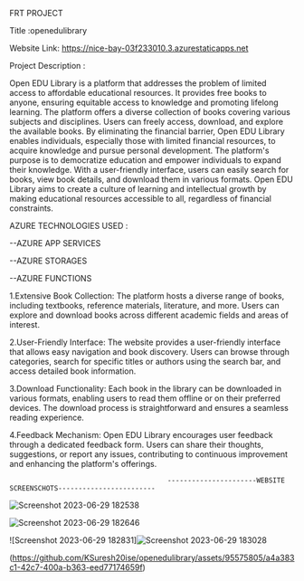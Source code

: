 FRT PROJECT 

Title :openedulibrary

Website Link: https://nice-bay-03f233010.3.azurestaticapps.net

Project Description :

Open EDU Library is a platform that addresses the problem of limited access to affordable educational resources. It provides free books to anyone, ensuring equitable access to knowledge and promoting lifelong learning. The platform offers a diverse collection of books covering various subjects and disciplines. Users can freely access, download, and explore the available books. By eliminating the financial barrier, Open EDU Library enables individuals, especially those with limited financial resources, to acquire knowledge and pursue personal development. The platform's purpose is to democratize education and empower individuals to expand their knowledge. With a user-friendly interface, users can easily search for books, view book details, and download them in various formats. Open EDU Library aims to create a culture of learning and intellectual growth by making educational resources accessible to all, regardless of financial constraints.

AZURE TECHNOLOGIES USED : 

 --AZURE APP SERVICES
 
 --AZURE STORAGES
 
 --AZURE FUNCTIONS

 1.Extensive Book Collection: The platform hosts a diverse range of books, including textbooks, reference materials, literature, and more. Users can 
   explore and download books across different academic fields and areas of interest.

2.User-Friendly Interface: The website provides a user-friendly interface that allows easy navigation and book discovery. Users can browse through 
  categories, search for specific titles or authors using the search bar, and access detailed book information.

3.Download Functionality: Each book in the library can be downloaded in various formats, enabling users to read them offline or on their preferred 
  devices. The download process is straightforward and ensures a seamless reading experience.

4.Feedback Mechanism: Open EDU Library encourages user feedback through a dedicated feedback form. Users can share their thoughts, suggestions, or report 
   any issues, contributing to continuous improvement and enhancing the platform's offerings.

                                           ----------------------WEBSITE SCREENSCHOTS------------------------

                                           
 ![Screenshot 2023-06-29 182538](https://github.com/KSuresh20ise/openedulibrary/assets/95575805/824715e1-60a0-4502-9d55-e0afdf205e6a)
 

![Screenshot 2023-06-29 182646](https://github.com/KSuresh20ise/openedulibrary/assets/95575805/d9d7a518-2b1c-4841-9ed5-eb792ef5a06a)


                                      
   ![Screenshot 2023-06-29 182831]![Screenshot 2023-06-29 183028](https://github.com/KSuresh20ise/openedulibrary/assets/95575805/084e554e-d9d1-44f5-ae2e-e6187ad46a79)


   
(https://github.com/KSuresh20ise/openedulibrary/assets/95575805/a4a383c1-42c7-400a-b363-eed77174659f)

